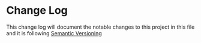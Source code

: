 # Change Log

This change log will document the notable changes to this project in this file and it is following [Semantic Versioning](https://semver.org/)
